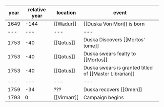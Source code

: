 |  year  | relative year |  location | event | 
| ------ | ------------- | --------- | ----- |
| 1649 | -144 | [[Wadur]] | [[Duska Von Mori]] is born |
| --- | --- | --- | --- |
| 1753 | -40 | [[Qotus]] | Duska Discovers [[Mortos' tome]] |
| 1753 | -40 | [[Qotus]] | Duska swears fealty to [[Mortos]] |
| 1753 | -40 | [[Qotus]] | Duska swears is granted titled of [[Master Librarian]] |
| --- | --- | --- | --- |
| 1759 | -34 | ??? | Duska recovers [[Omen]] | 
| 1793 | 0 | [[Virmarr]] | Campaign begins |
